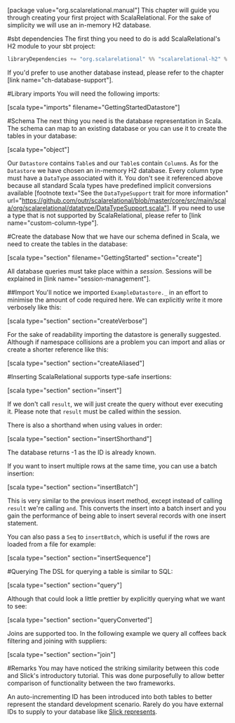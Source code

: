 [package value="org.scalarelational.manual"]
This chapter will guide you through creating your first project with ScalaRelational. For the sake of simplicity we will use an in-memory H2 database.

#sbt dependencies
The first thing you need to do is add ScalaRelational's H2 module to your sbt project:

```scala
libraryDependencies += "org.scalarelational" %% "scalarelational-h2" % "1.1.0-SNAPSHOT"
```

If you'd prefer to use another database instead, please refer to the chapter [link name="ch-database-support"].

#Library imports
You will need the following imports:

[scala type="imports" filename="GettingStartedDatastore"]
    
#Schema
The next thing you need is the database representation in Scala. The schema can map to an existing database or you can use it to create the tables in your database:

[scala type="object"]

Our `Datastore` contains `Table`s and our `Table`s contain `Column`s. As for the `Datastore` we have chosen an in-memory H2 database. Every column type must have a `DataType` associated with it. You don't see it referenced above because all standard Scala types have predefined implicit conversions available [footnote text="See the `DataTypeSupport` trait for more information" url="https://github.com/outr/scalarelational/blob/master/core/src/main/scala/org/scalarelational/datatype/DataTypeSupport.scala"]. If you need to use a type that is not supported by ScalaRelational, please refer to [link name="custom-column-type"].

#Create the database
Now that we have our schema defined in Scala, we need to create the tables in the database:

[scala type="section" filename="GettingStarted" section="create"]

All database queries must take place within a *session*. Sessions will be explained in [link name="session-management"].

##Import
You'll notice we imported `ExampleDatastore._` in an effort to minimise the amount of code required here. We can explicitly write it more verbosely like this:

[scala type="section" section="createVerbose"]

For the sake of readability importing the datastore is generally suggested. Although if namespace collisions are a problem you can import and alias or create a shorter reference like this:

[scala type="section" section="createAliased"]

#Inserting
ScalaRelational supports type-safe insertions:

[scala type="section" section="insert"]

If we don't call `result`, we will just create the query without ever executing it. Please note that `result` must be called within the session.

There is also a shorthand when using values in order:

[scala type="section" section="insertShorthand"]

The database returns -1 as the ID is already known.

If you want to insert multiple rows at the same time, you can use a batch insertion:

[scala type="section" section="insertBatch"]

This is very similar to the previous insert method, except instead of calling `result` we're calling `and`. This converts the insert into a batch insert and you gain the performance of being able to insert several records with one insert statement.

You can also pass a `Seq` to `insertBatch`, which is useful if the rows are loaded from a file for example:

[scala type="section" section="insertSequence"]
    
#Querying
The DSL for querying a table is similar to SQL:

[scala type="section" section="query"]

Although that could look a little prettier by explicitly querying what we want to see:

[scala type="section" section="queryConverted"]

Joins are supported too. In the following example we query all coffees back filtering and joining with suppliers:

[scala type="section" section="join"]

#Remarks
You may have noticed the striking similarity between this code and Slick's introductory tutorial. This was done purposefully to allow better comparison of functionality between the two frameworks.

An auto-incrementing ID has been introduced into both tables to better represent the standard development scenario. Rarely do you have external IDs to supply to your database like [Slick represents](http://slick.typesafe.com/doc/3.0.0/gettingstarted.html#schema).